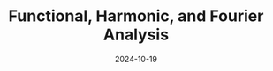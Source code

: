 ---
title: Functional, Harmonic, and Fourier Analysis
subtitle: 
permalink: /book-reviews/functional-harmonic-fourier
date: 2024-10-19
last_modified_at: 2024-10-19
header_type:
---
